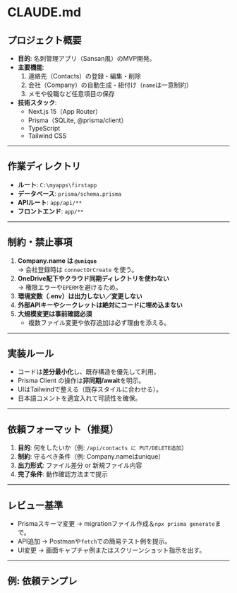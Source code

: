 # CLAUDE.md

## プロジェクト概要
- **目的**: 名刺管理アプリ（Sansan風）のMVP開発。
- **主要機能**:
  1. 連絡先（Contacts）の登録・編集・削除
  2. 会社（Company）の自動生成・紐付け（`name`は一意制約）
  3. メモや役職など任意項目の保存
- **技術スタック**:
  - Next.js 15（App Router）
  - Prisma（SQLite, @prisma/client）
  - TypeScript
  - Tailwind CSS

---

## 作業ディレクトリ
- **ルート**: `C:\myapps\firstapp`
- **データベース**: `prisma/schema.prisma`
- **APIルート**: `app/api/**`
- **フロントエンド**: `app/**`

---

## 制約・禁止事項
1. **Company.name は `@unique`**  
   → 会社登録時は `connectOrCreate` を使う。  
2. **OneDrive配下やクラウド同期ディレクトリを使わない**  
   → 権限エラーや`EPERM`を避けるため。
3. **環境変数（.env）は出力しない／変更しない**
4. **外部APIキーやシークレットは絶対にコードに埋め込まない**
5. **大規模変更は事前確認必須**  
   - 複数ファイル変更や依存追加は必ず理由を添える。

---

## 実装ルール
- コードは**差分最小化**し、既存構造を優先して利用。
- Prisma Client の操作は**非同期/await**を明示。
- UIはTailwindで整える（既存スタイルに合わせる）。
- 日本語コメントを適宜入れて可読性を確保。

---

## 依頼フォーマット（推奨）
1. **目的**: 何をしたいか（例: `/api/contacts に PUT/DELETE追加`）
2. **制約**: 守るべき条件（例: Company.nameはunique）
3. **出力形式**: ファイル差分 or 新規ファイル内容
4. **完了条件**: 動作確認方法まで提示

---

## レビュー基準
- Prismaスキーマ変更 → migrationファイル作成＆`npx prisma generate`まで。
- API追加 → Postmanや`fetch`での簡易テスト例を提示。
- UI変更 → 画面キャプチャ例またはスクリーンショット指示を出す。

---

## 例: 依頼テンプレ
